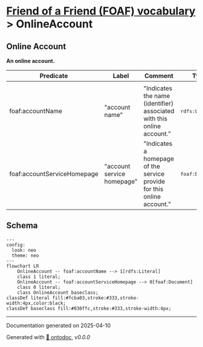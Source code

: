 # [Friend of a Friend (FOAF) vocabulary](../homepage.md) > OnlineAccount

## Online Account

**An online account.**

| Predicate                        | Label                            | Comment                              | Type |
| -------------------------------- | -------------------------------- | ------------------------------------ | ---- |
|   |
| foaf:accountName             | "account name" | "Indicates the name (identifier) associated with this online account." |<kbd>rdfs:Literal</kbd> |   |
| foaf:accountServiceHomepage             | "account service homepage" | "Indicates a homepage of the service provide for this online account." |<kbd>foaf:Document</kbd> |

## Schema

```mermaid
---
config:
  look: neo
  theme: neo
---
flowchart LR
    OnlineAccount -- foaf:accountName --> 1[rdfs:Literal]
    class 1 literal;
    OnlineAccount -- foaf:accountServiceHomepage --> 0[foaf:Document]
    class 0 literal;
    class OnlineAccount baseclass;
classDef literal fill:#fcba03,stroke:#333,stroke-width:4px,color:black;
classDef baseclass fill:#030ffc,stroke:#333,stroke-width:4px;
```

---

Documentation generated on 2025-04-10

Generated with [📑 ontodoc](https://github.com/StephaneBranly/ontodoc), *v0.0.0*